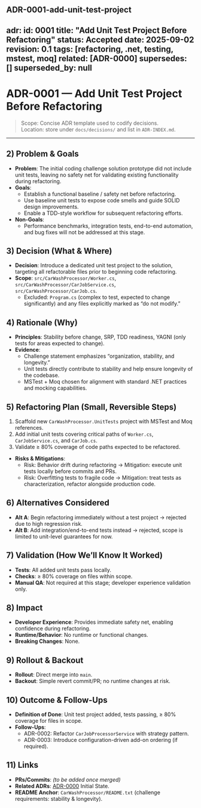 ADR-0001-add-unit-test-project
---
adr:
  id: 0001
  title: "Add Unit Test Project Before Refactoring"
  status: Accepted
  date: 2025-09-02
  revision: 0.1
  tags: [refactoring, .net, testing, mstest, moq]
  related: [ADR-0000]
  supersedes: []
  superseded_by: null
---

# ADR-0001 — Add Unit Test Project Before Refactoring

> Scope: Concise ADR template used to codify decisions.  
> Location: store under `docs/decisions/` and list in `ADR-INDEX.md`.

---

## 2) Problem & Goals
- **Problem**: The initial coding challenge solution prototype did not include unit tests, leaving no safety net for validating existing functionality during refactoring.  
- **Goals**:
  - Establish a functional baseline / safety net before refactoring.
  - Use baseline unit tests to expose code smells and guide SOLID design improvements.
  - Enable a TDD-style workflow for subsequent refactoring efforts.
- **Non-Goals**:
  - Performance benchmarks, integration tests, end-to-end automation, and bug fixes will not be addressed at this stage.

## 3) Decision (What & Where)
- **Decision**: Introduce a dedicated unit test project to the solution, targeting all refactorable files prior to beginning code refactoring.  
- **Scope**: `src/CarWashProcessor/Worker.cs`, `src/CarWashProcessor/CarJobService.cs`, `src/CarWashProcessor/CarJob.cs`.  
  - Excluded: `Program.cs` (complex to test, expected to change significantly) and any files explicitly marked as “do not modify.”

## 4) Rationale (Why)
- **Principles**: Stability before change, SRP, TDD readiness, YAGNI (only tests for areas expected to change).  
- **Evidence**:
  - Challenge statement emphasizes “organization, stability, and longevity.”
  - Unit tests directly contribute to stability and help ensure longevity of the codebase.
  - MSTest + Moq chosen for alignment with standard .NET practices and mocking capabilities.

## 5) Refactoring Plan (Small, Reversible Steps)
1. Scaffold new `CarWashProcessor.UnitTests` project with MSTest and Moq references.  
2. Add initial unit tests covering critical paths of `Worker.cs`, `CarJobService.cs`, and `CarJob.cs`.  
3. Validate ≥ 80% coverage of code paths expected to be refactored.  
- **Risks & Mitigations**:  
  - Risk: Behavior drift during refactoring → Mitigation: execute unit tests locally before commits and PRs.  
  - Risk: Overfitting tests to fragile code → Mitigation: treat tests as characterization, refactor alongside production code.  

## 6) Alternatives Considered
- **Alt A**: Begin refactoring immediately without a test project → rejected due to high regression risk.  
- **Alt B**: Add integration/end-to-end tests instead → rejected, scope is limited to unit-level guarantees for now.  

## 7) Validation (How We’ll Know It Worked)
- **Tests**: All added unit tests pass locally.  
- **Checks**: ≥ 80% coverage on files within scope.  
- **Manual QA**: Not required at this stage; developer experience validation only.  

## 8) Impact
- **Developer Experience**: Provides immediate safety net, enabling confidence during refactoring.  
- **Runtime/Behavior**: No runtime or functional changes.  
- **Breaking Changes**: None.  

## 9) Rollout & Backout
- **Rollout**: Direct merge into `main`.  
- **Backout**: Simple revert commit/PR; no runtime changes at risk.  

## 10) Outcome & Follow-Ups
- **Definition of Done**: Unit test project added, tests passing, ≥ 80% coverage for files in scope.  
- **Follow-Ups**:
  - ADR-0002: Refactor `CarJobProcessorService` with strategy pattern.  
  - ADR-0003: Introduce configuration-driven add-on ordering (if required).  

## 11) Links
- **PRs/Commits**: _(to be added once merged)_  
- **Related ADRs**: [ADR-0000](ADR-0000-initial-state.md) Initial State.  
- **README Anchor**: `CarWashProcessor/README.txt` (challenge requirements: stability & longevity).  
